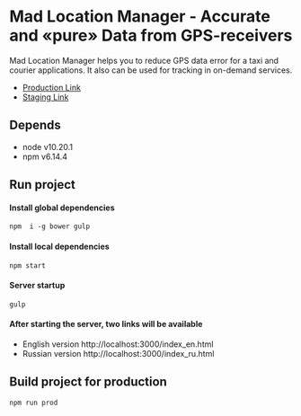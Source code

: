 # Mad Location Manager - Accurate and «pure» Data from GPS-receivers

Mad Location Manager helps you to reduce GPS data error for a taxi and courier applications. It also can be used for tracking in on-demand services.

- [Production Link](https://gps.maddevs.io)
- [Staging Link](https://mlm.maddevs.co)

## Depends

- node v10.20.1
- npm v6.14.4

## Run project

#### Install global dependencies
```
npm  i -g bower gulp
```

#### Install local dependencies
```
npm start
```

#### Server startup
```
gulp
```

#### After starting the server, two links will be available

* English version http://localhost:3000/index_en.html
* Russian version http://localhost:3000/index_ru.html

## Build project for production
```
npm run prod
```